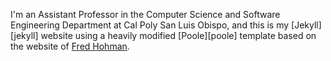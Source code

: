I'm an Assistant Professor in the Computer Science and Software Engineering Department at Cal Poly San Luis Obispo, and this is my [Jekyll][jekyll] website using a heavily modified [Poole][poole] template based on the website of [Fred Hohman](https://fredhohman.com/).

